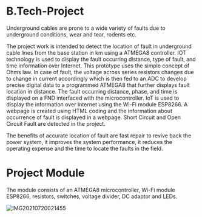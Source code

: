 # B.Tech-Project
Underground cables are prone to a wide variety of faults due to underground conditions, wear and tear, rodents etc. 

The project work is intended to detect the location of fault in underground cable lines from the base station in km using a ATMEGA8 controller. IOT technology is used to display the fault occurring distance, type of fault, and time information over Internet. This prototype uses the simple concept of Ohms law. In case of fault, the voltage across series resistors changes due to change in current accordingly which is then fed to an ADC to develop precise digital data to a programmed ATMEGA8 that further displays fault location in distance. The fault occurring distance, phase, and time is displayed on a FND  interfaced with the microcontroller. IoT is used to display the information over Internet using the Wi-Fi module ESP8266. A webpage is created using HTML coding and the information about occurrence of fault is displayed in a webpage. Short Circuit and Open Circuit Fault are detected in the project.

The benefits of accurate location of fault are fast repair to revive back the power system, it improves the system performance, it reduces the operating expense and the time to locate the faults in the field.

# Project Module
The module consists of an ATMEGA8 microcontroller, Wi-Fi module ESP8266, resistors, switches, voltage divider, DC adaptor and LEDs.

![IMG20210720021455](https://user-images.githubusercontent.com/126613134/224124804-aa6b24ff-a7e7-441b-967f-1d0cbcca9128.jpg)
